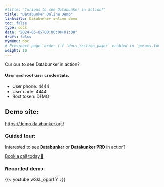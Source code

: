 ```yaml
---
#title: "Curious to see Databunker in action?"
title: "Databunker Online Demo"
linktitle: Databunker online demo
toc: false
type: docs
date: "2024-05-05T00:00:00+01:00"
draft: false
mymenu: doc
# Prev/next pager order (if `docs_section_pager` enabled in `params.toml`)
weight: 10
---
```

Curious to see Databunker in action?

#### User and root user credentials:

* User phone: 4444
* User code: 4444
* Root token: DEMO

## Demo site:

<a href="https://demo.databunker.org/" target="_blank">https://demo.databunker.org/</a>


### Guided tour:
Interested to see **Databunker** or **Databunker PRO** in action?

[Book a call today 🚀](https://calendly.com/stremovsky/30min)

### Recorded demo:

{{< youtube wSkL_opprLY >}}
